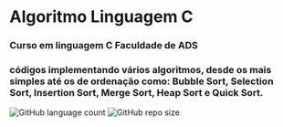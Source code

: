 # Algoritmo Linguagem C

### Curso em linguagem C Faculdade de ADS
### códigos implementando vários algoritmos, desde os mais simples até os de ordenação como: Bubble Sort, Selection Sort, Insertion Sort, Merge Sort, Heap Sort e Quick Sort.

![GitHub language count](https://img.shields.io/github/languages/count/ValmirSGama/AlgoritmoLinguagemC)
![GitHub repo size](https://img.shields.io/github/repo-size/ValmirSGama/AlgoritmoLinguagemC)



